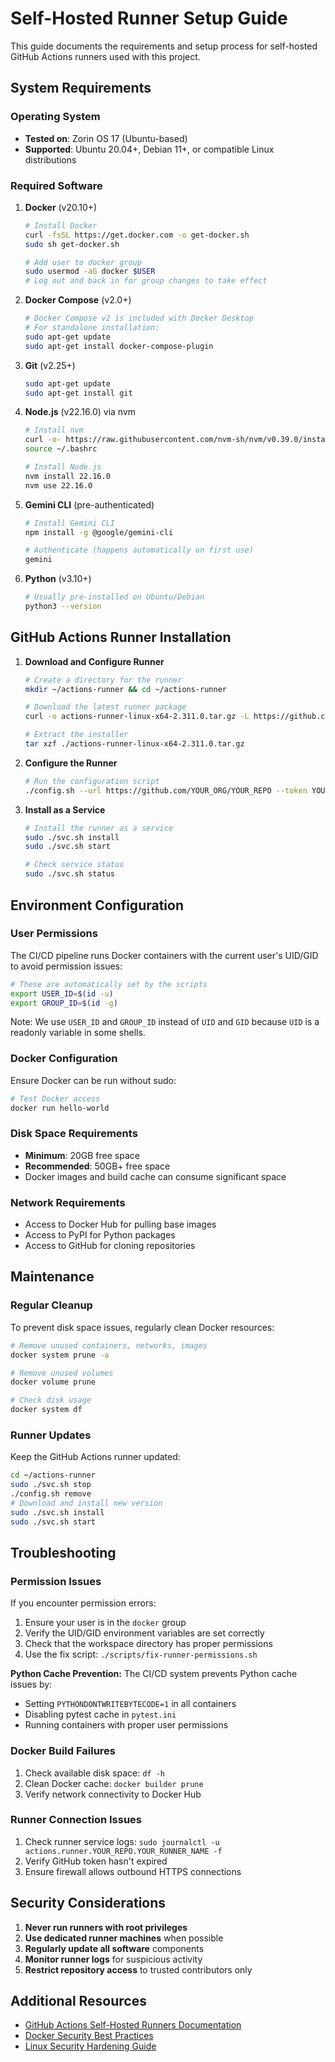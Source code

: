 # Self-Hosted Runner Setup Guide

This guide documents the requirements and setup process for self-hosted GitHub Actions runners used with this project.

## System Requirements

### Operating System
- **Tested on**: Zorin OS 17 (Ubuntu-based)
- **Supported**: Ubuntu 20.04+, Debian 11+, or compatible Linux distributions

### Required Software

1. **Docker** (v20.10+)
   ```bash
   # Install Docker
   curl -fsSL https://get.docker.com -o get-docker.sh
   sudo sh get-docker.sh
   
   # Add user to docker group
   sudo usermod -aG docker $USER
   # Log out and back in for group changes to take effect
   ```

2. **Docker Compose** (v2.0+)
   ```bash
   # Docker Compose v2 is included with Docker Desktop
   # For standalone installation:
   sudo apt-get update
   sudo apt-get install docker-compose-plugin
   ```

3. **Git** (v2.25+)
   ```bash
   sudo apt-get update
   sudo apt-get install git
   ```

4. **Node.js** (v22.16.0) via nvm
   ```bash
   # Install nvm
   curl -o- https://raw.githubusercontent.com/nvm-sh/nvm/v0.39.0/install.sh | bash
   source ~/.bashrc
   
   # Install Node.js
   nvm install 22.16.0
   nvm use 22.16.0
   ```

5. **Gemini CLI** (pre-authenticated)
   ```bash
   # Install Gemini CLI
   npm install -g @google/gemini-cli
   
   # Authenticate (happens automatically on first use)
   gemini
   ```

6. **Python** (v3.10+)
   ```bash
   # Usually pre-installed on Ubuntu/Debian
   python3 --version
   ```

## GitHub Actions Runner Installation

1. **Download and Configure Runner**
   ```bash
   # Create a directory for the runner
   mkdir ~/actions-runner && cd ~/actions-runner
   
   # Download the latest runner package
   curl -o actions-runner-linux-x64-2.311.0.tar.gz -L https://github.com/actions/runner/releases/download/v2.311.0/actions-runner-linux-x64-2.311.0.tar.gz
   
   # Extract the installer
   tar xzf ./actions-runner-linux-x64-2.311.0.tar.gz
   ```

2. **Configure the Runner**
   ```bash
   # Run the configuration script
   ./config.sh --url https://github.com/YOUR_ORG/YOUR_REPO --token YOUR_TOKEN
   ```

3. **Install as a Service**
   ```bash
   # Install the runner as a service
   sudo ./svc.sh install
   sudo ./svc.sh start
   
   # Check service status
   sudo ./svc.sh status
   ```

## Environment Configuration

### User Permissions
The CI/CD pipeline runs Docker containers with the current user's UID/GID to avoid permission issues:

```bash
# These are automatically set by the scripts
export USER_ID=$(id -u)
export GROUP_ID=$(id -g)
```

Note: We use `USER_ID` and `GROUP_ID` instead of `UID` and `GID` because `UID` is a readonly variable in some shells.

### Docker Configuration
Ensure Docker can be run without sudo:
```bash
# Test Docker access
docker run hello-world
```

### Disk Space Requirements
- **Minimum**: 20GB free space
- **Recommended**: 50GB+ free space
- Docker images and build cache can consume significant space

### Network Requirements
- Access to Docker Hub for pulling base images
- Access to PyPI for Python packages
- Access to GitHub for cloning repositories

## Maintenance

### Regular Cleanup
To prevent disk space issues, regularly clean Docker resources:

```bash
# Remove unused containers, networks, images
docker system prune -a

# Remove unused volumes
docker volume prune

# Check disk usage
docker system df
```

### Runner Updates
Keep the GitHub Actions runner updated:
```bash
cd ~/actions-runner
sudo ./svc.sh stop
./config.sh remove
# Download and install new version
sudo ./svc.sh install
sudo ./svc.sh start
```

## Troubleshooting

### Permission Issues
If you encounter permission errors:
1. Ensure your user is in the `docker` group
2. Verify the UID/GID environment variables are set correctly
3. Check that the workspace directory has proper permissions
4. Use the fix script: `./scripts/fix-runner-permissions.sh`

**Python Cache Prevention:**
The CI/CD system prevents Python cache issues by:
- Setting `PYTHONDONTWRITEBYTECODE=1` in all containers
- Disabling pytest cache in `pytest.ini`
- Running containers with proper user permissions

### Docker Build Failures
1. Check available disk space: `df -h`
2. Clean Docker cache: `docker builder prune`
3. Verify network connectivity to Docker Hub

### Runner Connection Issues
1. Check runner service logs: `sudo journalctl -u actions.runner.YOUR_REPO.YOUR_RUNNER_NAME -f`
2. Verify GitHub token hasn't expired
3. Ensure firewall allows outbound HTTPS connections

## Security Considerations

1. **Never run runners with root privileges**
2. **Use dedicated runner machines** when possible
3. **Regularly update all software** components
4. **Monitor runner logs** for suspicious activity
5. **Restrict repository access** to trusted contributors only

## Additional Resources

- [GitHub Actions Self-Hosted Runners Documentation](https://docs.github.com/en/actions/hosting-your-own-runners)
- [Docker Security Best Practices](https://docs.docker.com/engine/security/)
- [Linux Security Hardening Guide](https://www.debian.org/doc/manuals/securing-debian-manual/)